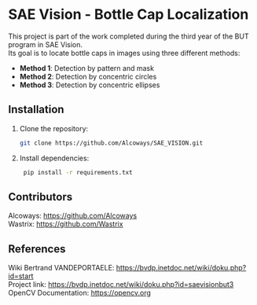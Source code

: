 # SAE Vision - Bottle Cap Localization

This project is part of the work completed during the third year of the BUT program in SAE Vision.  
Its goal is to locate bottle caps in images using three different methods:

- **Method 1**: Detection by pattern and mask  
- **Method 2**: Detection by concentric circles  
- **Method 3**: Detection by concentric ellipses 

## Installation

1. Clone the repository:
    ```bash
    git clone https://github.com/Alcoways/SAE_VISION.git
    ```

2. Install dependencies:
   ```bash 
    pip install -r requirements.txt
    ```

## Contributors
Alcoways: https://github.com/Alcoways  
Wastrix: https://github.com/Wastrix  

## References
Wiki Bertrand VANDEPORTAELE: https://bvdp.inetdoc.net/wiki/doku.php?id=start  
Project link: https://bvdp.inetdoc.net/wiki/doku.php?id=saevisionbut3  
OpenCV Documentation: https://opencv.org  